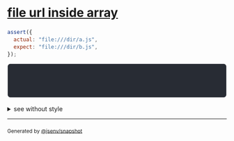 # [file url inside array](../../url.test.js#L215)

```js
assert({
  actual: "file:///dir/a.js",
  expect: "file:///dir/b.js",
});
```

![img](throw.svg)

<details>
  <summary>see without style</summary>

```console
AssertionError: actual and expect are different

actual: "file:///dir/a.js"
expect: "file:///dir/b.js"
```

</details>


---

<sub>
  Generated by <a href="https://github.com/jsenv/core/tree/main/packages/tooling/snapshot">@jsenv/snapshot</a>
</sub>
